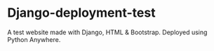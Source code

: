 # Django-deployment-test
A test website made with Django, HTML & Bootstrap. Deployed using Python Anywhere.
